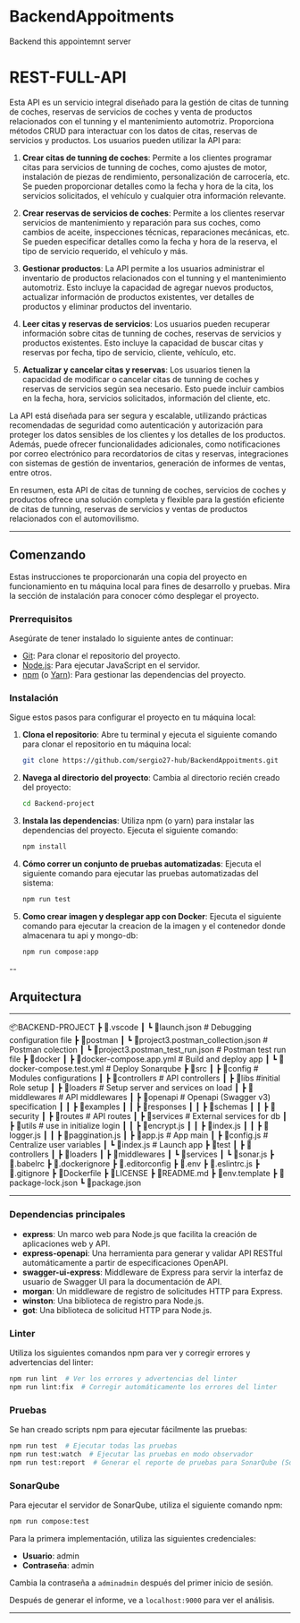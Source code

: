 # BackendAppoitments
Backend this appointemnt server

# REST-FULL-API

Esta API es un servicio integral diseñado para la gestión de citas de tunning de coches, reservas de servicios de coches y venta de productos relacionados con el tunning y el mantenimiento automotriz. Proporciona métodos CRUD para interactuar con los datos de citas, reservas de servicios y productos. Los usuarios pueden utilizar la API para:

1. **Crear citas de tunning de coches**: Permite a los clientes programar citas para servicios de tunning de coches, como ajustes de motor, instalación de piezas de rendimiento, personalización de carrocería, etc. Se pueden proporcionar detalles como la fecha y hora de la cita, los servicios solicitados, el vehículo y cualquier otra información relevante.

2. **Crear reservas de servicios de coches**: Permite a los clientes reservar servicios de mantenimiento y reparación para sus coches, como cambios de aceite, inspecciones técnicas, reparaciones mecánicas, etc. Se pueden especificar detalles como la fecha y hora de la reserva, el tipo de servicio requerido, el vehículo y más.

3. **Gestionar productos**: La API permite a los usuarios administrar el inventario de productos relacionados con el tunning y el mantenimiento automotriz. Esto incluye la capacidad de agregar nuevos productos, actualizar información de productos existentes, ver detalles de productos y eliminar productos del inventario.

4. **Leer citas y reservas de servicios**: Los usuarios pueden recuperar información sobre citas de tunning de coches, reservas de servicios y productos existentes. Esto incluye la capacidad de buscar citas y reservas por fecha, tipo de servicio, cliente, vehículo, etc.

5. **Actualizar y cancelar citas y reservas**: Los usuarios tienen la capacidad de modificar o cancelar citas de tunning de coches y reservas de servicios según sea necesario. Esto puede incluir cambios en la fecha, hora, servicios solicitados, información del cliente, etc.

La API está diseñada para ser segura y escalable, utilizando prácticas recomendadas de seguridad como autenticación y autorización para proteger los datos sensibles de los clientes y los detalles de los productos. Además, puede ofrecer funcionalidades adicionales, como notificaciones por correo electrónico para recordatorios de citas y reservas, integraciones con sistemas de gestión de inventarios, generación de informes de ventas, entre otros.

En resumen, esta API de citas de tunning de coches, servicios de coches y productos ofrece una solución completa y flexible para la gestión eficiente de citas de tunning, reservas de servicios y ventas de productos relacionados con el automovilismo.


---

## Comenzando

Estas instrucciones te proporcionarán una copia del proyecto en funcionamiento en tu máquina local para fines de desarrollo y pruebas. Mira la sección de instalación para conocer cómo desplegar el proyecto.

### Prerrequisitos

Asegúrate de tener instalado lo siguiente antes de continuar:

- [Git](https://git-scm.com/): Para clonar el repositorio del proyecto.
- [Node.js](https://nodejs.org/): Para ejecutar JavaScript en el servidor.
- [npm](https://www.npmjs.com/) (o [Yarn](https://yarnpkg.com/)): Para gestionar las dependencias del proyecto.

### Instalación

Sigue estos pasos para configurar el proyecto en tu máquina local:

1. **Clona el repositorio**: Abre tu terminal y ejecuta el siguiente comando para clonar el repositorio en tu máquina local:

    ```bash
    git clone https://github.com/sergio27-hub/BackendAppoitments.git
    ```

2. **Navega al directorio del proyecto**: Cambia al directorio recién creado del proyecto:

    ```bash
    cd Backend-project
    ```

3. **Instala las dependencias**: Utiliza npm (o yarn) para instalar las dependencias del proyecto. Ejecuta el siguiente comando:

    ```bash
    npm install
    ```

4. **Cómo correr un conjunto de pruebas automatizadas**: Ejecuta el siguiente comando para ejecutar las pruebas automatizadas del sistema:

    ```bash
    npm run test
    ```
5. **Como crear imagen y desplegar app con Docker**: Ejecuta el siguiente comando para ejecutar la creacion de la imagen y el contenedor donde almacenara tu api y mongo-db:
    ```bash
    npm run compose:app
    ```
--


## Arquitectura
-------
📦BACKEND-PROJECT
  ┣ 📂.vscode
  ┃ ┗ 📜launch.json # Debugging configuration file
  ┣ 📂postman
  ┃ ┗ 📜project3.postman_collection.json # Postman colection
  ┃ ┗ 📜project3.postman_test_run.json # Postman test run file
  ┣ 📂docker
  ┃ ┣ 📜docker-compose.app.yml # Build and deploy app
  ┃ ┗ 📜docker-compose.test.yml # Deploy Sonarqube
  ┣ 📂src
  ┃ ┣ 📂config # Modules configurations
  ┃ ┣ 📂controllers # API controllers
  ┃ ┣ 📂libs #initial Role setup
  ┃ ┣ 📂loaders # Setup server and services on load
  ┃ ┣ 📂middlewares # API middlewares
  ┃ ┣ 📂openapi # Openapi (Swagger v3) specification
  ┃ ┃ ┣ 📂examples
  ┃ ┃ ┣ 📂responses
  ┃ ┃ ┣ 📂schemas
  ┃ ┃ ┣ 📂security
  ┃ ┣ 📂routes # API routes
  ┃ ┣ 📂services # External services for db
  ┃ ┣ 📂utils # use in initialize login
  ┃ ┃ ┣ 📜encrypt.js
  ┃ ┃ ┣ 📜index.js
  ┃ ┃ ┣ 📜logger.js
  ┃ ┃ ┣ 📜paggination.js
  ┃ ┣ 📜app.js # App main
  ┃ ┣ 📜config.js # Centralize user variables
  ┃ ┗ 📜index.js # Launch app
  ┣ 📂test
  ┃ ┣ 📂controllers
  ┃ ┣ 📂loaders
  ┃ ┣ 📂middlewares
  ┃ ┗ 📂services
  ┃ ┗ 📜sonar.js
  ┣ 📜.babelrc
  ┣ 📜.dockerignore
  ┣ 📜.editorconfig
  ┣ 📜.env
  ┣ 📜.eslintrc.js
  ┣ 📜.gitignore
  ┣ 📜Dockerfile
  ┣ 📜LICENSE
  ┣ 📜README.md
  ┣ 📜env.template
  ┣ 📜package-lock.json
  ┗ 📜package.json


---

### Dependencias principales

- **express**: Un marco web para Node.js que facilita la creación de aplicaciones web y API.
- **express-openapi**: Una herramienta para generar y validar API RESTful automáticamente a partir de especificaciones OpenAPI.
- **swagger-ui-express**: Middleware de Express para servir la interfaz de usuario de Swagger UI para la documentación de API.
- **morgan**: Un middleware de registro de solicitudes HTTP para Express.
- **winston**: Una biblioteca de registro para Node.js.
- **got**: Una biblioteca de solicitud HTTP para Node.js.

### Linter

Utiliza los siguientes comandos npm para ver y corregir errores y advertencias del linter:

```bash
npm run lint  # Ver los errores y advertencias del linter
npm run lint:fix  # Corregir automáticamente los errores del linter
```

### Pruebas

Se han creado scripts npm para ejecutar fácilmente las pruebas:

```bash
npm run test  # Ejecutar todas las pruebas
npm run test:watch  # Ejecutar las pruebas en modo observador
npm run test:report  # Generar el reporte de pruebas para SonarQube (SonarQube debe estar en funcionamiento)
```

### SonarQube

Para ejecutar el servidor de SonarQube, utiliza el siguiente comando npm:

```bash
npm run compose:test
```

Para la primera implementación, utiliza las siguientes credenciales:

- **Usuario**: admin
- **Contraseña**: admin

Cambia la contraseña a `adminadmin` después del primer inicio de sesión.

Después de generar el informe, ve a `localhost:9000` para ver el análisis.

---
